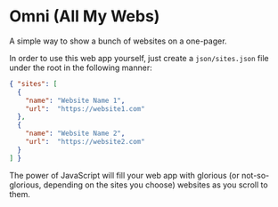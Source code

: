 # Omni (All My Webs)

A simple way to show a bunch of websites on a one-pager.

In order to use this web app yourself, just create a `json/sites.json` file under the root in the following manner:

```json
{ "sites": [
  {
    "name": "Website Name 1",
    "url":  "https://website1.com"
  },
  {
    "name": "Website Name 2",
    "url":  "https://website2.com"
  }
] }
```

The power of JavaScript will fill your web app with glorious (or not-so-glorious, depending on the sites you choose) websites as you scroll to them.
